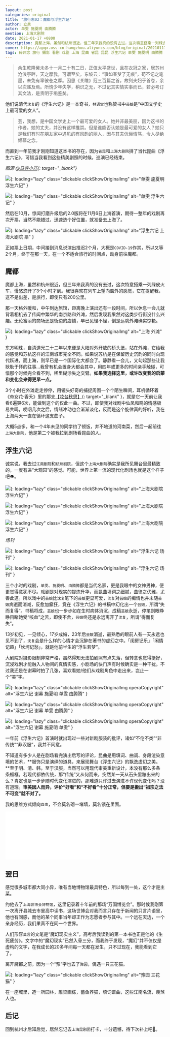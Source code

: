 ```yaml
---
layout: post
categories: original
title: "旅行志02：魔都与浮生六记"
author: 立泉
actor: 单雯 施夏明 由腾腾
mention: 上海大剧院
date: 2021-01-17 +0800
description: 魔都上海，虽然和杭州很近，但三年来我真的没有去过，这次特意搭乘一列绿皮火车，慢悠悠开了3个小时才到。我很喜欢在列车上望向窗外的感觉，它在提醒我，这不是出差，是旅行，即使只有200公里。
cover: https://apqx.oss-cn-hangzhou.aliyuncs.com/blog/original/20210117/kunqv_fushengliuji_05_thumb.jpg
tags: 碎碎念 旅行 摄影 看剧 戏剧 上海 昆曲 省昆 昆昆 浮生六记 单雯 施夏明 由腾腾 上海大剧院
---
```


> 余生乾隆癸未冬十一月二十有二日，正值太平盛世，且在衣冠之家，居苏州沧浪亭畔，天之厚我，可谓至矣。东坡云：“事如春梦了无痕”，苟不记之笔墨，未免有辜彼苍之厚。因思《关雎》冠三百篇之首，故列夫妇于首卷，余以次递及焉。所愧少年失学，稍识之无，不过记其实情实事而已，若必考订其文法，是责明于垢鉴矣。

他们说清代`沈复`的《浮生六记》是一本奇书，`林语堂`也称赞书中`芸娘`是“中国文学史上最可爱的女人”。

> 芸，我想，是中国文学史上一个最可爱的女人。她并非最美丽，因为这书的作者，她的丈夫，并没有这样推崇。但是谁能否认她是最可爱的女人？她只是我们有时在朋友家中遇见的有风韵的丽人，因与其夫伉俪情笃，令人尽绝倾慕之念。

而直到一年前我才刚刚知道这本书的存在，因为`省昆`和`上海大剧院`排了当代昆曲《浮生六记》，可惜当我看到这些精美剧照的时候，巡演已经结束。

*图源 [@日寺小兀](https://weibo.com/u/1904421574){: target="_blank"}*

![](https://apqx.oss-cn-hangzhou.aliyuncs.com/blog/original/20210117/kunqv_fushengliuji_thumb.jpg){: loading="lazy" class="clickable clickShowOriginalImg" alt="单雯 施夏明 浮生六记" }

![](https://apqx.oss-cn-hangzhou.aliyuncs.com/blog/original/20210117/kunqv_fushengliuji_01_thumb.jpg){: loading="lazy" class="clickable clickShowOriginalImg" alt="单雯 浮生六记" }

然后在10月，惊闻打磨升级后的2.0版将在11月6日上海首演，期待一整年的戏剧再次开票，当然不能错过，迅速选个好位置，就准备去上海了。

![](https://apqx.oss-cn-hangzhou.aliyuncs.com/blog/original/20210117/kunqv_fushengliuji_ticket_thumb.jpg){: loading="lazy" class="clickable clickShowOriginalImg" alt="浮生六记 上海大剧院 票" }

正如票上日期，中间接到消息说演出推迟2个月，大概是`COVID-19`作祟，所以又等2个月，终于在那一天，在一个不适合旅行的时间点，动身前往魔都。

## 魔都

魔都上海，虽然和杭州很近，但三年来我真的没有去过，这次特意搭乘一列绿皮火车，慢悠悠开了3个小时才到。我很喜欢在列车上望向窗外的感觉，它在提醒我，这不是出差，是旅行，即使只有200公里。

那一天格外暖和，中午到达旅馆，距离晚上演出还有一段时间，所以休息一会儿就背着相机去了传闻中繁华的南京路和外滩，然后发现我果然对这类步行街没什么兴趣。无论富丽的商场还是街边的店铺，早已见怪不怪，倒是远眺外滩确实惊艳。

![](https://apqx.oss-cn-hangzhou.aliyuncs.com/blog/original/20210117/shanghai_waitan_thumb.jpg){: loading="lazy" class="clickable clickShowOriginalImg" alt="上海 外滩" }

东方明珠，自清道光二十二年以来便是大陆对外开放的桥头堡，站在外滩，它给我的感觉和苏杭这样的江南城市完全不同。如果说苏杭是在保留历史沉韵的同时向现代跃进，而上海，则早已是一个国际化大都会了。静静看一会儿，又勾起那些让我耿耿于怀的往事...我曾有机会置身大都会其中，用四年或更多的时间亲手触碰，可惜那个时候完全看不到，稀里糊涂失之交臂。**如果我选择这里，或许改变我的启蒙和变化会来得更早一点。**

3个小时在外滩走走停停，用镜头好奇的捕捉周围一个个陌生瞬间，耳机循环着《帝女花·香夭》里的那支[【妆台秋思】](https://www.bilibili.com/video/BV1Ly4y1m7Tu){: target="_blank" }，就是它一天前让我看6遍哭6次，能做到这个的仅此一曲。不过，即使我对戏剧中仙凤和鸣的情感极易共鸣，哽咽几次之后，情绪冲动也会渐渐淡化，反而是这个旋律真的好听，我在上海两天一直在循环这支曲子。

大概5点多，和一个4年未见的同学约了顿饭，并不地道的河南菜，然后一起前往`上海大剧院`，他是第二个被我拉到剧场看昆曲的人。

## 浮生六记

诚实说，我去过`江南剧院`和`杭州剧院`，但这个`上海大剧院`确实是我所见舞台里最精致的，一度有进“大观园”的感觉。可能，世界上第一流的现代化剧场也就是这个样子吧👁️。

![](https://apqx.oss-cn-hangzhou.aliyuncs.com/blog/original/20210117/kunqv_fushengliuji_06_thumb.jpg){: loading="lazy" class="clickable clickShowOriginalImg" alt="上海大剧院 浮生六记" }

![](https://apqx.oss-cn-hangzhou.aliyuncs.com/blog/original/20210117/kunqv_fushengliuji_05_thumb.jpg){: loading="lazy" class="clickable clickShowOriginalImg" alt="上海大剧院 浮生六记" }

![](https://apqx.oss-cn-hangzhou.aliyuncs.com/blog/original/20210117/kunqv_fushengliuji_03_thumb.jpg){: loading="lazy" class="clickable clickShowOriginalImg" alt="上海大剧院 浮生六记" }

*场刊*

![](https://apqx.oss-cn-hangzhou.aliyuncs.com/blog/original/20210117/kunqv_fushengliuji_02_thumb.jpg){: loading="lazy" class="clickable clickShowOriginalImg" alt="浮生六记 场刊" }

![](https://apqx.oss-cn-hangzhou.aliyuncs.com/blog/original/20210117/kunqv_fushengliuji_04_thumb.jpg){: loading="lazy" class="clickable clickShowOriginalImg" alt="浮生六记 场刊" }

三个小时的戏剧，`单雯`、`施夏明`、`由腾腾`都是当代名家，更是我眼中的女神男神，便更觉得意犹不尽。戏剧是对现实的提炼升华，而昆曲填词之细腻，曲律之优雅，尤善此道。所以戏中的`芸娘`比`沈复`笔下的`芸娘`更显可爱，`沈复`对`芸娘`的痴情也并未随`芸娘`病逝而消减，反愈加癫狂，竟在《浮生六记》的书稿中幻化出一个`芸娘`，所谓“失而复得”。书稿将成，`芸娘`也一步步如在生时病体消沉，成稿`芸娘`永逝，停笔则眼睁睁目睹她受“咳血”之苦，即使不舍，`芸娘`终还是永远离开了`沈复`，所谓“得而复失”。

13岁初见，一见倾心，17岁成婚，23年后`芸娘`消逝，最熟悉的眼前人有一天永远也见不到了，`沈复`会是什么样的心情才会沉醉在著书的虚幻之中。「闺房记乐」「闲情记趣」「坎坷记愁」，就是他前半生的“浮生若梦”。 

大剧院对摄影限制非常严格，虽然得知无法拍剧照有点失落，但转念也觉得挺好，沉浸戏剧才能融入人物间的真情实感，小剧场的快门声有时候确实是一种干扰。不过我还是在谢幕时拍了几张，喜欢看她/他们从戏剧角色中走出来，岂止一个“美”字。

![](https://apqx.oss-cn-hangzhou.aliyuncs.com/blog/original/20210117/kunqv_fushengliuji_07_thumb.jpg){: loading="lazy" class="clickable clickShowOriginalImg operaCopyright" alt="浮生六记 谢幕 施夏明 单雯 由腾腾" }

![](https://apqx.oss-cn-hangzhou.aliyuncs.com/blog/original/20210117/kunqv_fushengliuji_08_thumb.jpg){: loading="lazy" class="clickable clickShowOriginalImg operaCopyright" alt="浮生六记 谢幕 单雯 由腾腾" }

![](https://apqx.oss-cn-hangzhou.aliyuncs.com/blog/original/20210117/kunqv_fushengliuji_09_thumb.jpg){: loading="lazy" class="clickable clickShowOriginalImg operaCopyright" alt="浮生六记 谢幕 施夏明 单雯" }

一年前《浮生六记》首演时就出现过一些对新剧服装的批评，诸如“不伦不类”“非传统”“非汉服”，我并不同意。

不知道有多少人是在剧场看完演出后写的评论，昆曲是用填词、曲调、身段渲染意境的艺术，**服饰只是演绎的道具，来展现舞台《浮生六记》的飘逸虚幻之美。**至于明、清、韩，至于汉服，当然可以用现代审美重新设计，本没有那么多条条框框。若现代都依传统，那“传统”又从何而来，突然某一天从石头里蹦出来的么？肯定也是一步步随时代变化演进的，那难道只许过去演进不许现代变化吗？没有道理。**审美因人而异，评价“好看”和“不好看”十分正常，但要是搬出“祖宗之法不可变”就不对了。**

我的思维方式倾向`自由`，不会莫名砌一堵墙，莫名锁在里面。

<div class="video-container">
    <iframe loading="lazy" src="//player.bilibili.com/player.html?aid=671187442&bvid=BV15U4y147jD&cid=283287734&page=1&autoplay=0" scrolling="no" border="0" frameborder="no" framespacing="0" allowfullscreen="true"> </iframe>
</div>

## 翌日

感觉很多城市都大同小异，唯有当地博物馆最具特色，所以每到一处，这个才是主菜。

约他去了`上海世博会博物馆`，这里记录着十年前的那场“万国博览会”。那时候我刚第一次离开县城去市里高中读书，这场世博会对我而言只存在于新闻的只言片语里，他也有同感，而他的某个同事当年却正作为志愿者参与其中。一个远在天边，一个亲身经历，我们果真不在同一个世界。

人们形容`莫言`的文笔是“魔幻现实主义”，高考后我读到的第一本书也正是他的《生死疲劳》。文字中的“魔幻现实”已然入骨三分，而我终于发现，“魔幻”并不仅仅是虚构的文字，在我成长的20多年间每一天都在发生，只不过现在，我能看到它了。

离开魔都之前，因为一个“豫”字也去了`豫园`，偶遇一只三花猫。

![](https://apqx.oss-cn-hangzhou.aliyuncs.com/blog/original/20210117/shanghai_yuyuan_thumb.jpg){: loading="lazy" class="clickable clickShowOriginalImg" alt="豫园 三花猫" }

在一座城里，造一所园林，雕梁画栋，蓄鱼养猫，填词谱曲，这些江南名流，羡煞人也。

## 后记

回到杭州才后知后觉，居然忘记去`上海昆剧团`打卡，十分遗憾，待下次补上吧🤥。